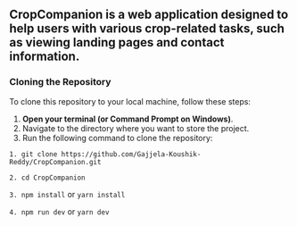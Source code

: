 ## CropCompanion is a web application designed to help users with various crop-related tasks, such as viewing landing pages and contact information.

### Cloning the Repository

To clone this repository to your local machine, follow these steps:

1. **Open your terminal (or Command Prompt on Windows)**.
2. Navigate to the directory where you want to store the project.
3. Run the following command to clone the repository:

`1. git clone https://github.com/Gajjela-Koushik-Reddy/CropCompanion.git`

`2. cd CropCompanion`

`3. npm install` or `yarn install`

`4. npm run dev` or `yarn dev`

